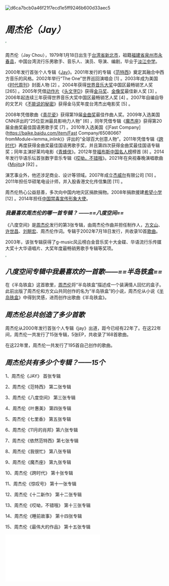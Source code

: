 ![d6ca7bcb0a46f21f7ecd1e5ff9246b600d33aec5](https://user-images.githubusercontent.com/119741470/205484068-9d9ba93f-467d-447c-bb2f-fb021f99bb63.jpg)
# *周杰伦（Jay）*

<img src="E:\桌面2.0\src=http___inews.gtimg.com_newsapp_bt_0_12333878881_1000.jpg&refer=http___inews.gtimg.webp" style="zoom:25%;" />

![]()

周杰伦（Jay Chou），1979年1月18日出生于[台湾省](https://baike.baidu.com/item/台湾省/761219?fromModule=lemma_inlink)[新北市](https://baike.baidu.com/item/新北市/4737169?fromModule=lemma_inlink)，祖籍[福建省](https://baike.baidu.com/item/福建省/122534?fromModule=lemma_inlink)[泉州市](https://baike.baidu.com/item/泉州市/607673?fromModule=lemma_inlink)[永春县](https://baike.baidu.com/item/永春县/5114685?fromModule=lemma_inlink)，中国台湾流行乐男歌手、音乐人、演员、导演、编剧，毕业于[淡江中学](https://baike.baidu.com/item/淡江中学/5340877?fromModule=lemma_inlink)。

2000年发行首张个人专辑《[Jay](https://baike.baidu.com/item/Jay/5291?fromModule=lemma_inlink)》。2001年发行的专辑《[范特西](https://baike.baidu.com/item/范特西/22666?fromModule=lemma_inlink)》奠定其融合中西方音乐的风格。2002年举行“The One”世界巡回演唱会 [1] 。2003年成为美国《[时代周刊](https://baike.baidu.com/item/时代周刊/6643818?fromModule=lemma_inlink)》封面人物 [2] 。2004年获得[世界音乐大奖](https://baike.baidu.com/item/世界音乐大奖/6690633?fromModule=lemma_inlink)中国区最畅销艺人奖 [265] 。2005年凭借[动作片](https://baike.baidu.com/item/动作片/739153?fromModule=lemma_inlink)《[头文字D](https://baike.baidu.com/item/头文字D/2711022?fromModule=lemma_inlink)》获得[金马奖](https://baike.baidu.com/item/金马奖/246320?fromModule=lemma_inlink)、[金像奖](https://baike.baidu.com/item/金像奖/481551?fromModule=lemma_inlink)最佳新人奖 [3] 。2006年起连续三年获得世界音乐大奖中国区最畅销艺人奖 [4] 。2007年自编自导的文艺片《[不能说的秘密](https://baike.baidu.com/item/不能说的秘密/39267?fromModule=lemma_inlink)》获得金马奖年度台湾杰出电影奖 [5] 。

2008年凭借歌曲《[青花瓷](https://baike.baidu.com/item/青花瓷/9864403?fromModule=lemma_inlink)》获得第19届[金曲奖](https://baike.baidu.com/item/金曲奖/5178174?fromModule=lemma_inlink)最佳作曲人奖。2009年入选美国CNN评出的“25位亚洲最具影响力人物” [6] ，同年凭借专辑《[魔杰座](https://baike.baidu.com/item/魔杰座/49875?fromModule=lemma_inlink)》获得第20届金曲奖最佳国语男歌手奖 [7] 。2010年入选美国《[Fast Company](https://baike.baidu.com/item/Fast Company/6508066?fromModule=lemma_inlink)》评出的“全球百大创意人物”。2011年凭借专辑《[跨时代](https://baike.baidu.com/item/跨时代/516122?fromModule=lemma_inlink)》再度获得金曲奖最佳国语男歌手奖，并且第四次获得金曲奖最佳国语专辑奖；同年主演好莱坞电影《[青蜂侠](https://baike.baidu.com/item/青蜂侠/7618833?fromModule=lemma_inlink)》。2012年登[福布斯中国名人榜](https://baike.baidu.com/item/福布斯中国名人榜/2125?fromModule=lemma_inlink)榜首 [8] 。2014年发行华语乐坛首张数字音乐专辑《[哎呦，不错哦](https://baike.baidu.com/item/哎呦，不错哦/9851748?fromModule=lemma_inlink)》。2021年在央视春晚演唱歌曲《[Mojito](https://baike.baidu.com/item/Mojito/50474451?fromModule=lemma_inlink)》 [92] 。

演艺事业外，他还涉足商业、设计等领域。2007年成立[杰威尔](https://baike.baidu.com/item/杰威尔/4388361?fromModule=lemma_inlink)有限公司 [10] 。2011年担任华硕笔电设计师，并入股香港文化传信集团 [11] 。

周杰伦热心公益慈善，多次向中国内地灾区捐款捐物。2008年捐款援建[希望小学](https://baike.baidu.com/item/希望小学/8566605?fromModule=lemma_inlink) [12] 。2014年担任[中国禁毒宣传形象大使](https://baike.baidu.com/item/中国禁毒宣传形象大使/14580340?fromModule=lemma_inlink)。

### *我最喜欢周杰伦的哪一首专辑？  ——==八度空间==*

《八度空间》是[周杰伦](https://baike.baidu.com/item/周杰伦/129156?fromModule=lemma_inlink)发行的第3张专辑，由周杰伦作曲并担任制作人，[方文山](https://baike.baidu.com/item/方文山/135622?fromModule=lemma_inlink)、[许世昌](https://baike.baidu.com/item/许世昌/6760769?fromModule=lemma_inlink)、[刘畊宏](https://baike.baidu.com/item/刘畊宏/468337?fromModule=lemma_inlink)、周杰伦作词。专辑于2002年7月18日发行，共收录10首[歌曲](https://baike.baidu.com/item/歌曲/209162?fromModule=lemma_inlink)。

2003年，该张专辑获得了g-music风云榜白金音乐奖十大金碟、华语流行乐传媒大奖十大华语唱片、大奖年度最畅销男歌手专辑等奖项。

<img src="E:\桌面2.0\d6ca7bcb0a46f21f7ecd1e5ff9246b600d33aec5.jpg" style="zoom: 25%;" />

## *八度空间专辑中我最喜欢的一首歌——==半岛铁盒==*

[](https://www.bilibili.com/video/BV1FZ4y1C7r8?t=2.5)

在《半岛铁盒》这首歌里，[周杰伦](https://baike.baidu.com/item/周杰伦/129156?fromModule=lemma_inlink)将“半岛铁盒”描述成一个装满情人回忆的盒子。此前出版了周杰伦和方文山共同创作的名为“半岛铁盒”的小说，周杰伦从小说《[半岛铁盒](https://baike.baidu.com/item/半岛铁盒/17699254?fromModule=lemma_inlink)》中得到灵感，进而创作出歌曲《半岛铁盒》。

## *周杰伦总共创造了多少首歌*

周杰伦从2000年发行首张个人专辑《jay》出道，距今已经有22年了。在这22年间，周杰伦一共发行了15张专辑，5张EP，共收录了168首歌曲。

在这22年里，周杰伦一共发行了195首自己创作的歌曲。

## *周杰伦共有多少个专辑？——15个*

1、周杰伦《JAY》 首张专辑

2、周杰伦《范特西》 第二张专辑

3、周杰伦《八度空间》 第三张专辑

4、周杰伦《叶惠美》 第四张专辑

5、周杰伦《七里香》 第五张专辑

6、周杰伦《11月的肖邦》第六张专辑

7、周杰伦《依然范特西》第七张专辑

8、周杰伦《我很忙》 第八张专辑

9、周杰伦《魔杰座》 第九张专辑

10、周杰伦《跨时代》 第十张专辑

11、周杰伦《惊叹号》 第十一张专辑

12、周杰伦《十二新作》 第十二张专辑

13、周杰伦《哎呦，不错哦》 第十三张专辑  

14、周杰伦《睡前故事》 第十四张专辑

15、周杰伦《最伟大的作品》 第十五张专辑

<iframe src="//player.bilibili.com/player.html?aid=15104795&bvid=BV1bx41137Bz&cid=24594370&page=1" scrolling="no" border="0" frameborder="no" framespacing="0" allowfullscreen="true"> </iframe>
